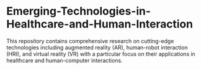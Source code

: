 # Emerging-Technologies-in-Healthcare-and-Human-Interaction
This repository contains comprehensive research on cutting-edge technologies including augmented reality (AR), human-robot interaction (HRI), and virtual reality (VR) with a particular focus on their applications in healthcare and human-computer interactions. 
